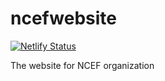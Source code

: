 # ncefwebsite

[![Netlify Status](https://api.netlify.com/api/v1/badges/6fac09a3-1d84-42a8-96bb-41175edaed39/deploy-status)](https://app.netlify.com/sites/ncef-nepal/deploys)

The website for NCEF organization
